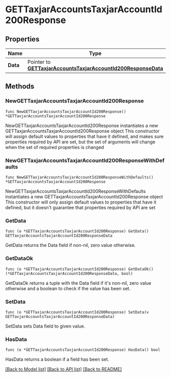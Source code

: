 # GETTaxjarAccountsTaxjarAccountId200Response

## Properties

Name | Type | Description | Notes
------------ | ------------- | ------------- | -------------
**Data** | Pointer to [**GETTaxjarAccountsTaxjarAccountId200ResponseData**](GETTaxjarAccountsTaxjarAccountId200ResponseData.md) |  | [optional] 

## Methods

### NewGETTaxjarAccountsTaxjarAccountId200Response

`func NewGETTaxjarAccountsTaxjarAccountId200Response() *GETTaxjarAccountsTaxjarAccountId200Response`

NewGETTaxjarAccountsTaxjarAccountId200Response instantiates a new GETTaxjarAccountsTaxjarAccountId200Response object
This constructor will assign default values to properties that have it defined,
and makes sure properties required by API are set, but the set of arguments
will change when the set of required properties is changed

### NewGETTaxjarAccountsTaxjarAccountId200ResponseWithDefaults

`func NewGETTaxjarAccountsTaxjarAccountId200ResponseWithDefaults() *GETTaxjarAccountsTaxjarAccountId200Response`

NewGETTaxjarAccountsTaxjarAccountId200ResponseWithDefaults instantiates a new GETTaxjarAccountsTaxjarAccountId200Response object
This constructor will only assign default values to properties that have it defined,
but it doesn't guarantee that properties required by API are set

### GetData

`func (o *GETTaxjarAccountsTaxjarAccountId200Response) GetData() GETTaxjarAccountsTaxjarAccountId200ResponseData`

GetData returns the Data field if non-nil, zero value otherwise.

### GetDataOk

`func (o *GETTaxjarAccountsTaxjarAccountId200Response) GetDataOk() (*GETTaxjarAccountsTaxjarAccountId200ResponseData, bool)`

GetDataOk returns a tuple with the Data field if it's non-nil, zero value otherwise
and a boolean to check if the value has been set.

### SetData

`func (o *GETTaxjarAccountsTaxjarAccountId200Response) SetData(v GETTaxjarAccountsTaxjarAccountId200ResponseData)`

SetData sets Data field to given value.

### HasData

`func (o *GETTaxjarAccountsTaxjarAccountId200Response) HasData() bool`

HasData returns a boolean if a field has been set.


[[Back to Model list]](../README.md#documentation-for-models) [[Back to API list]](../README.md#documentation-for-api-endpoints) [[Back to README]](../README.md)


